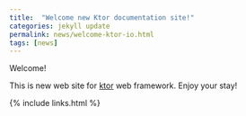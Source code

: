 ```yaml
---
title:  "Welcome new Ktor documentation site!"
categories: jekyll update
permalink: news/welcome-ktor-io.html
tags: [news]
---
```


Welcome!

This is new web site for [ktor](https://github.com/Kotlin/ktor) web framework. Enjoy your stay!

{% include links.html %}
